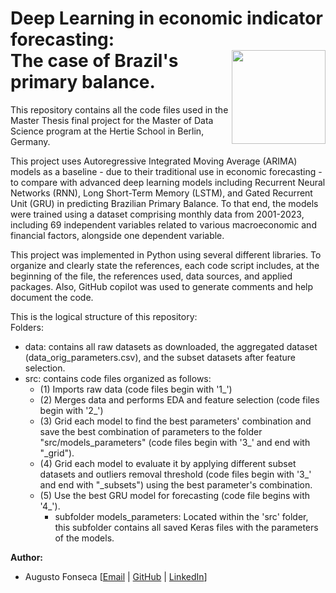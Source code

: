 # Deep Learning in economic indicator forecasting:<br> <img src="https://upload.wikimedia.org/wikipedia/commons/thumb/2/23/Hertie_School_of_Governance_logo.svg/1200px-Hertie_School_of_Governance_logo.svg.png" width="150px" align="right" /> The case of Brazil's primary balance. 

This repository contains all the code files used in the Master Thesis final project for the Master of Data Science program at the Hertie School in Berlin, Germany.

This project uses Autoregressive Integrated Moving Average (ARIMA) models as a baseline - due to their traditional use in economic forecasting - to compare with advanced deep learning models including Recurrent Neural Networks (RNN), Long Short-Term Memory (LSTM), and Gated Recurrent Unit (GRU) in predicting Brazilian Primary Balance. To that end, the models were trained using a dataset comprising monthly data from 2001-2023, including 69 independent variables related to various macroeconomic and financial factors, alongside one dependent variable.

This project was implemented in Python using several different libraries. To organize and clearly state the references, each code script includes, at the beginning of the file, the references used, data sources, and applied packages. Also, GitHub copilot was used to generate comments and help document the code.

This is the logical structure of this repository:  
Folders:
- data: contains all raw datasets as downloaded, the aggregated dataset (data_orig_parameters.csv), and the subset datasets after feature selection.
- src: contains code files organized as follows:
    - (1) Imports raw data (code files begin with '1_')
    - (2) Merges data and performs EDA and feature selection (code files begin with '2_')
    - (3) Grid each model to find the best parameters' combination and save the best combination of parameters to the folder "src/models_parameters" (code files begin with '3_' and end with "_grid").
    - (4) Grid each model to evaluate it by applying different subset datasets and outliers removal threshold (code files begin with '3_' and end with "_subsets") using the best parameter's combination.
    - (5) Use the best GRU model for forecasting (code file begins with '4_').
      - subfolder models_parameters: Located within the 'src' folder, this subfolder contains all saved Keras files with the parameters of the models.

**Author:**
*   Augusto Fonseca [[Email](mailto:cesaraccf@gmail.com) | [GitHub](https://github.com/augustofonseca25) | [LinkedIn](https://www.linkedin.com/in/augustofonseca-brazil)]
